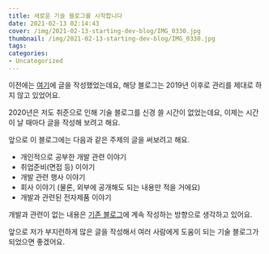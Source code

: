 ```yaml
---
title: 새로운 기술 블로그를 시작합니다
date: 2021-02-13 02:14:43
cover: /img/2021-02-13-starting-dev-blog/IMG_0330.jpg
thumbnail: /img/2021-02-13-starting-dev-blog/IMG_0330.jpg
tags:
categories:
- Uncategorized
---
```


이전에는 [여기](https://hoony9x.com)에 글을 작성했었는데요, 해당 블로그는 2019년 이후로 관리를 제대로 하지 않고 있었어요.

2020년은 저도 취준으로 인해 기술 블로그를 신경 쓸 시간이 없었는데요, 이제는 시간이 날 때마다 글을 작성해 보려고 해요.

<!-- more -->

앞으로 이 블로그에는 다음과 같은 주제의 글을 써보려고 해요.

- 개인적으로 공부한 개발 관련 이야기
- 취업준비(면접 등) 이야기
- 개발 관련 행사 이야기
- 회사 이야기 (물론, 외부에 공개해도 되는 내용만 적을 거에요)
- 개발과 관련된 전자제품 이야기

개발과 관련이 없는 내용은 [기존 블로그](https://hoony9x.com)에 계속 작성하는 방향으로 생각하고 있어요.

앞으로 저가 부지런하게 많은 글을 작성해서 여러 사람에게 도움이 되는 기술 블로그가 되었으면 좋겠어요.